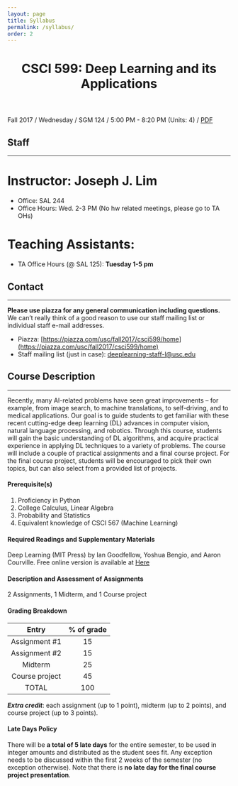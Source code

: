 ```yaml
---
layout: page
title: Syllabus
permalink: /syllabus/
order: 2
---
```


<header class="post-header">
  <h1 class="post-title">CSCI 599: Deep Learning and its Applications</h1>
</header>

Fall 2017 / Wednesday / SGM 124 / 5:00 PM - 8:20 PM (Units: 4) / [PDF](http://web-app.usc.edu/soc/syllabus/20173/30240.pdf)

## Staff
---

# Instructor: Joseph J. Lim

- Office: SAL 244
- Office Hours: Wed. 2-3 PM (No hw related meetings, please go to TA OHs)


# Teaching Assistants:
<!--
| Hexiang Hu | **Zeng Huang** | Youngwoon Lee |
|:-----:|:------:|:------:|
| **Artem Molchanov** | **Shunsuke Saito** | **Shao-Hua Sun** |
| **Te-Lin Wu** | **Sitao Xiang** | |
-->

- TA Office Hours (@ SAL 125): **Tuesday 1-5 pm**

## Contact
---
**Please use piazza for any general communication including questions.**
We can’t really think of a good reason to use our staff mailing list or individual staff e-mail addresses.

* Piazza: [https://piazza.com/usc/fall2017/csci599/home](https://piazza.com/usc/fall2017/csci599/home)
* Staff mailing list (just in case): deeplearning-staff-l@usc.edu

## Course Description
---
Recently, many AI-related problems have seen great improvements – for example, from image search, to machine translations, to self-driving, and to medical applications. Our goal is to guide students to get familiar with these recent cutting-edge deep learning (DL) advances in computer vision, natural language processing, and robotics. Through this course, students will gain the basic understanding of DL algorithms, and acquire practical experience in applying DL techniques to a variety of problems. The course will include a couple of practical assignments and a final course project. For the final course project, students will be encouraged to pick their own topics, but can also select from a  provided list of projects.

#### Prerequisite(s)
1. Proficiency in Python
2. College Calculus, Linear Algebra
3. Probability and Statistics
4. Equivalent knowledge of CSCI 567 (Machine Learning)

#### Required Readings and Supplementary Materials
Deep Learning (MIT Press) by Ian Goodfellow, Yoshua Bengio, and Aaron Courville. Free online version is available at [Here](http://www.deeplearningbook.org/)

#### Description and Assessment of Assignments
2 Assignments, 1 Midterm, and 1 Course project

#### Grading Breakdown

| Entry             | % of grade      |
|:-----------------:|:---------------:|
| Assignment #1     | 15              |
| Assignment #2     | 15              |
| Midterm           | 25              |
| Course project    | 45              |
| TOTAL             | 100             |

***Extra credit***: each assignment (up to 1 point), midterm (up to 2 points), and course project (up to 3 points).

<!--
#### Assignment Submission Policy
All assignments need to be submitted in a paper form by 5pm of the due date.
-->

#### Late Days Policy
There will be **a total of 5 late days** for the entire semester, to be used in integer amounts and distributed as the student sees fit. Any exception needs to be discussed within the first 2 weeks of the semester (no exception otherwise). Note that there is **no late day for the final course project presentation**.

